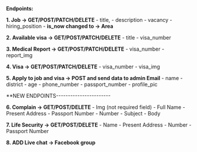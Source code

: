 **Endpoints:**

**1. Job -> GET/POST/PATCH/DELETE**
    - title,
    - description
    - vacancy
    - hiring_position
    - **is_now changed to -> Area**

**2. Available visa -> GET/POST/PATCH/DELETE**
     - title
     - visa_number

**3. Medical Report -> GET/POST/PATCH/DELETE**
     - visa_number
     - report_img
  
**4. Visa -> GET/POST/PATCH/DELETE**
     - visa_number
     - visa_img
  
**5. Apply to job and visa -> POST and send data to admin Email**
      - name
      - district
      - age
      - phone_number
      - passport_number
      - profile_pic

**NEW ENDPOINTS-----------------------

**6. Complain -> GET/POST/DELETE**
        - Img (not required field)
        - Full Name
        - Present Address
        - Passport Number
        - Number
        - Subject
        - Body

**7. Life Security -> GET/POST/DELETE**
        - Name
        - Present Address
        - Number
        - Passport Number

**8. ADD Live chat -> Facebook group**
